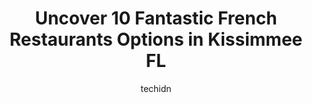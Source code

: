---
layout: ampstory
image: https://i0.wp.com/www.depkes.org/wp-content/uploads/2023/06/french-restaurants-0-in-kissimmee-fl-1685827170.jpeg?resize=640,853
author: techidn
featured: false
description: Discover the impressive array of French Restaurants options in Kissimmee FL, where you can find 10 of the largest French Restaurants establishments in the area. From renowned classics to hid
title: Uncover 10 Fantastic French Restaurants Options in Kissimmee FL
cover:
   title: Uncover 10 Fantastic French Restaurants Options in Kissimmee FL
   subtitle: Rickpate
   background: https://www.depkes.org/wp-content/uploads/2023/06/french-restaurants-0-in-kissimmee-fl-1685827170.jpeg

pages: 
 - layout: thirds
   top: <h1>#1 El Cilantrillo Restaurant</h1>
   bottom: "<p>Food tasted good, wasnt a big fan of my appetizer. But presentation was good . Staff was patient and pleasant..you might wonder why 3 star. Food took awhile to prepare, </p>"
   background: https://www.depkes.org/wp-content/uploads/2023/06/french-restaurants-1-in-kissimmee-fl-1685827171.jpeg
   backgroundblur: true
 - layout: thirds
   top: <h1>#2 La Granja Kissimmee</h1>
   bottom: "<p>LaGranja is a Latin Flavor restaurant that makes some amazing culture food. Their menu is massive and delicious! Our 1st time here the manager was courteous and helped us</p>"
   background: https://www.depkes.org/wp-content/uploads/2023/06/french-restaurants-2-in-kissimmee-fl-1685827171.jpeg
   cta:
      link: https://www.depkes.org/blog/uncover-10-fantastic-french-restaurants-options-in-kissimmee-fl/
      text: Uncover 10 Fantastic French Restaurants Options in Kissimmee FL
 - layout: thirds
   top: <h1>#3 Perkins Restaurant & Bakery</h1>
   bottom: "<p>5170 W Irlo Bronson Memorial Hwy, Kissimmee, FL 34746, United States</p>"
   background: https://www.depkes.org/wp-content/uploads/2023/06/french-restaurants-3-in-kissimmee-fl-1685827171.jpeg
   cta:
      link: https://www.depkes.org/blog/uncover-10-fantastic-french-restaurants-options-in-kissimmee-fl/
      text: Uncover 10 Fantastic French Restaurants Options in Kissimmee FL
 - layout: thirds
   top: <h1>#4 FL Bakery and Restaurant</h1>
   bottom: "<p>3425 W Vine St, Kissimmee, FL 34741, United States</p>"
   background: https://images.unsplash.com/photo-1522441815192-d9f04eb0615c?ixlib=rb-4.0.3&ixid=MnwxMjA3fDB8MHxwaG90by1wYWdlfHx8fGVufDB8fHx8&auto=format&fit=crop&w=640&h=853&q=80
   cta:
      link: https://www.depkes.org/blog/uncover-10-fantastic-french-restaurants-options-in-kissimmee-fl/
      text: Uncover 10 Fantastic French Restaurants Options in Kissimmee FL
 - layout: thirds
   top: <h1>#5 3 Sisters Speakeasy</h1>
   bottom: "<p>226 Broadway, Kissimmee, FL 34741, United States</p>"
   background: https://images.unsplash.com/photo-1536745287225-21d689278fd1?ixlib=rb-4.0.3&ixid=MnwxMjA3fDB8MHxwaG90by1wYWdlfHx8fGVufDB8fHx8&auto=format&fit=crop&w=640&h=853&q=80
   cta:
      link: https://www.depkes.org/blog/uncover-10-fantastic-french-restaurants-options-in-kissimmee-fl/
      text: Uncover 10 Fantastic French Restaurants Options in Kissimmee FL
 - layout: thirds
   top: <h1>#6 Miguelos Cafe & Bar</h1>
   bottom: "<p>1201 N Main St, Kissimmee, FL 34744, United States</p>"
   background: https://images.unsplash.com/photo-1510906594845-bc082582c8cc?ixlib=rb-4.0.3&ixid=MnwxMjA3fDB8MHxwaG90by1wYWdlfHx8fGVufDB8fHx8&auto=format&fit=crop&w=640&h=853&q=80
   cta:
      link: https://www.depkes.org/blog/uncover-10-fantastic-french-restaurants-options-in-kissimmee-fl/
      text: Uncover 10 Fantastic French Restaurants Options in Kissimmee FL
 - layout: thirds
   top: <h1>#7 Oh Que Bueno</h1>
   bottom: "<p>2642 N Orange Blossom Trail, Kissimmee, FL 34744, United States</p>"
   background: https://images.unsplash.com/photo-1599422314077-f4dfdaa4cd09?ixlib=rb-4.0.3&ixid=MnwxMjA3fDB8MHxwaG90by1wYWdlfHx8fGVufDB8fHx8&auto=format&fit=crop&w=640&h=853&q=80
   cta:
      link: https://www.depkes.org/blog/uncover-10-fantastic-french-restaurants-options-in-kissimmee-fl/
      text: Uncover 10 Fantastic French Restaurants Options in Kissimmee FL
 - layout: thirds
   middle: Continue reading...
   background: https://images.unsplash.com/photo-1547366785-564103df7e13?ixlib=rb-4.0.3&ixid=MnwxMjA3fDB8MHxwaG90by1wYWdlfHx8fGVufDB8fHx8&auto=format&fit=crop&w=640&h=853&q=80
   cta:
      link: https://www.depkes.org/blog/uncover-10-fantastic-french-restaurants-options-in-kissimmee-fl/
      text: Uncover 10 Fantastic French Restaurants Options in Kissimmee FL
      
---